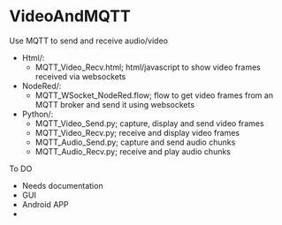 # VideoAndMQTT
Use MQTT to send and receive audio/video

* Html/:
    * MQTT_Video_Recv.html; html/javascript to show video frames received via websockets
* NodeRed/:
  * MQTT_WSocket_NodeRed.flow; flow to get video frames from an MQTT broker and send it using websockets
* Python/: 
  * MQTT_Video_Send.py; capture, display and send video frames
  * MQTT_Video_Recv.py; receive and display video frames
  * MQTT_Audio_Send.py; capture and send audio chunks
  * MQTT_Audio_Recv.py; receive and play audio chunks

To DO
* Needs documentation
* GUI 
* Android APP
* 